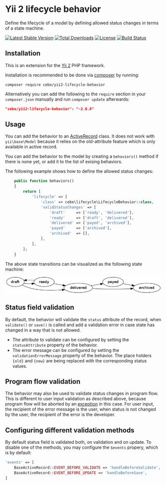 Yii 2 lifecycle behavior
========================

Define the lifecycle of a model by defining allowed status changes in terms of a state machine.

[![Latest Stable Version](https://poser.pugx.org/cebe/yii2-lifecycle-behavior/v/stable)](https://packagist.org/packages/cebe/yii2-lifecycle-behavior)
[![Total Downloads](https://poser.pugx.org/cebe/yii2-lifecycle-behavior/downloads)](https://packagist.org/packages/cebe/yii2-lifecycle-behavior)
[![License](https://poser.pugx.org/cebe/yii2-lifecycle-behavior/license)](https://packagist.org/packages/cebe/yii2-lifecycle-behavior)
[![Build Status](https://travis-ci.org/cebe/yii2-lifecycle-behavior.svg?branch=master)](https://travis-ci.org/cebe/yii2-lifecycle-behavior)


Installation
------------

This is an extension for the [Yii 2](http://www.yiiframework.com/) PHP framework.

Installation is recommended to be done via [composer][] by running:

	composer require cebe/yii2-lifecycle-behavior

Alternatively you can add the following to the `require` section in your `composer.json` manually
and run `composer update` afterwards:

```json
"cebe/yii2-lifecycle-behavior": "~2.0.0"
```

[composer]: https://getcomposer.org/ "The PHP package manager"


Usage
-----

You can add the behavior to an [ActiveRecord][] class. It does not work with `yii\base\Model`
because it relies on the old-attribute feature which is only available in active record.

You can add the behavior to the model by creating a `behaviors()` method if there is none yet, or
add it to the list of exising behaviors.

The following example shows how to define the allowed status changes:

```php
	public function behaviors()
	{
		return [
			'lifecycle' => [
				'class' => cebe\lifecycle\LifecycleBehavior::class,
				'validStatusChanges' => [
					'draft'     => ['ready', 'delivered'],
					'ready'     => ['draft', 'delivered'],
					'delivered' => ['payed', 'archived'],
					'payed'     => ['archived'],
					'archived'  => [],
				],
			],
		];
	}
```

The above state transitions can be visualized as the following state machine:

![Visualization of state transitions](example.png)

[ActiveRecord]: http://www.yiiframework.com/doc-2.0/guide-db-active-record.html

## Status field validation

By default, the behavior will validate the `status` attribute of the record, when `validate()` or `save()` is called
and add a validation error in case state has changed in a way that is not allowed.

- The attribute to validate can be configured by setting the `statusAttribute` property of the behavior.
- The error message can be configured by setting the `validationErrorMessage` property of the behavior.
  The place holders `{old}` and `{new}` are being replaced with the corresponding status values.

## Program flow validation

The behavior may also be used to validate status changes in program flow. This is different to user input validation as
described above, because program flow will be aborted by an [exception](src/StatusChangeNotAllowedException.php) in this case.
For user input, the recipient of the error message is the user, when status is not changed by the user,
the recipient of the error is the developer.

## Configuring different validation methods

By default status field is validated both, on validation and on update. To disable one of the methods, you may configure
the `$events` propery, which is by default:

```php
'events' => [
    BaseActiveRecord::EVENT_BEFORE_VALIDATE => 'handleBeforeValidate',
    BaseActiveRecord::EVENT_BEFORE_UPDATE => 'handleBeforeSave',
]
```

